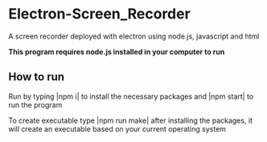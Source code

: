 # Electron-Screen_Recorder
A screen recorder deployed with electron using node.js, javascript and html


**This program requires node.js installed in your computer to run**

## How to run
Run by typing |npm i| to install the necessary packages and |npm start| to run the program

To create executable type |npm run make| after installing the packages, it will create an executable based on your current operating system
